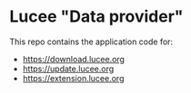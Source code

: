 # Lucee "Data provider"

This repo contains the application code for:

* https://download.lucee.org
* https://update.lucee.org
* https://extension.lucee.org
  
